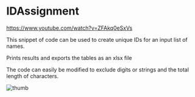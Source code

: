 # IDAssignment
https://www.youtube.com/watch?v=ZFAkq0eSxVs

This snippet of code can be used to create unique IDs for an input list of names. 

Prints results and exports the tables as an xlsx file

The code can easily be modified to exclude digits or strings and the total length of characters.

![thumb](https://user-images.githubusercontent.com/65407421/201750653-ac5e60e3-b2de-4f7a-89be-3d14a7764a43.JPG)
